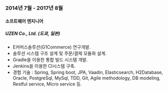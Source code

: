 ### 2014년 7월 - 2017년 8월

#### 소프트웨어 엔지니어

##### UZEN Co., Ltd. (도쿄, 일본)

- E커머스솔루션(G1Commerce) 연구개발.
- 솔루션 시스템 구조 설계 및 주문/결제 모듈화 설계.
- Gradle을 이용한 통합 빌드 시스템 개발.
- Jenkins을 이용한 CI시스템 구축.
- 경험 기술 : Spring, Spring boot, JPA, Vaadin, Elasticsearch, H2Database, Oracle, PostgreSql, MySql, TDD, Git, Agile methodology, DB modeling, Restful service, Micro service 등.
